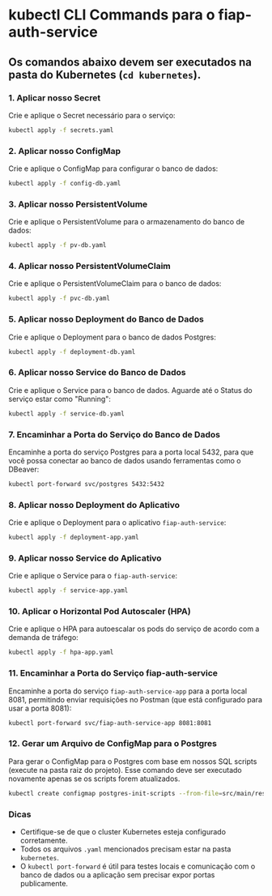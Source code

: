 
# kubectl CLI Commands para o fiap-auth-service

## Os comandos abaixo devem ser executados na pasta do Kubernetes (`cd kubernetes`).

### 1. Aplicar nosso Secret

Crie e aplique o Secret necessário para o serviço:

```bash
kubectl apply -f secrets.yaml
```

### 2. Aplicar nosso ConfigMap

Crie e aplique o ConfigMap para configurar o banco de dados:

```bash
kubectl apply -f config-db.yaml
```

### 3. Aplicar nosso PersistentVolume

Crie e aplique o PersistentVolume para o armazenamento do banco de dados:

```bash
kubectl apply -f pv-db.yaml
```

### 4. Aplicar nosso PersistentVolumeClaim

Crie e aplique o PersistentVolumeClaim para o banco de dados:

```bash
kubectl apply -f pvc-db.yaml
```

### 5. Aplicar nosso Deployment do Banco de Dados

Crie e aplique o Deployment para o banco de dados Postgres:

```bash
kubectl apply -f deployment-db.yaml
```

### 6. Aplicar nosso Service do Banco de Dados

Crie e aplique o Service para o banco de dados. Aguarde até o Status do serviço estar como "Running":

```bash
kubectl apply -f service-db.yaml
```

### 7. Encaminhar a Porta do Serviço do Banco de Dados

Encaminhe a porta do serviço Postgres para a porta local 5432, para que você possa conectar ao banco de dados usando ferramentas como o DBeaver:

```bash
kubectl port-forward svc/postgres 5432:5432
```

### 8. Aplicar nosso Deployment do Aplicativo

Crie e aplique o Deployment para o aplicativo `fiap-auth-service`:

```bash
kubectl apply -f deployment-app.yaml
```

### 9. Aplicar nosso Service do Aplicativo

Crie e aplique o Service para o `fiap-auth-service`:

```bash
kubectl apply -f service-app.yaml
```

### 10. Aplicar o Horizontal Pod Autoscaler (HPA)

Crie e aplique o HPA para autoescalar os pods do serviço de acordo com a demanda de tráfego:

```bash
kubectl apply -f hpa-app.yaml
```

### 11. Encaminhar a Porta do Serviço fiap-auth-service

Encaminhe a porta do serviço `fiap-auth-service-app` para a porta local 8081, permitindo enviar requisições no Postman (que está configurado para usar a porta 8081):

```bash
kubectl port-forward svc/fiap-auth-service-app 8081:8081
```

### 12. Gerar um Arquivo de ConfigMap para o Postgres

Para gerar o ConfigMap para o Postgres com base em nossos SQL scripts (execute na pasta raiz do projeto). Esse comando deve ser executado novamente apenas se os scripts forem atualizados.

```bash
kubectl create configmap postgres-init-scripts --from-file=src/main/resources/sql_scripts/ -o yaml --dry-run=client > kubernetes/config-db.yaml
```

### Dicas

- Certifique-se de que o cluster Kubernetes esteja configurado corretamente.
- Todos os arquivos `.yaml` mencionados precisam estar na pasta `kubernetes`.
- O `kubectl port-forward` é útil para testes locais e comunicação com o banco de dados ou a aplicação sem precisar expor portas publicamente.
